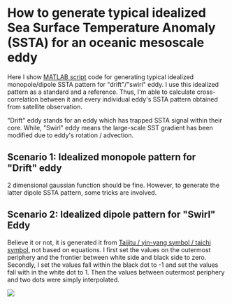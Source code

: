 # How to generate typical idealized Sea Surface Temperature Anomaly (SSTA) for an oceanic mesoscale eddy

Here I show [MATLAB script]() code for generating typical idealized monopole/dipole SSTA pattern for "drift"/"swirl" eddy. I use this idealized pattern as a standard and a reference. Thus, I'm able to calculate cross-correlation between it and every individual eddy's SSTA pattern obtained from satellite observation.

"Drift" eddy stands for an eddy which has trapped SSTA signal within their core. While, "Swirl" eddy means the large-scale SST gradient has been modified due to eddy's rotation / advection.

## Scenario 1: Idealized monopole pattern for "Drift" eddy

2 dimensional gaussian function should be fine. However, to generate the latter dipole SSTA pattern, some tricks are involved.

## Scenario 2: Idealized dipole pattern for "Swirl" Eddy

Believe it or not, it is generated it from [Taijitu / yin-yang symbol / taichi symbol](https://www.wikiwand.com/en/Taijitu), not based on equations. I first set the values on the outermost periphery and the frontier between white side and black side to zero. Secondly, I set the values fall within the black dot to -1 and set the values fall with in the white dot to 1. Then the values between outermost periphery and two dots were simply interpolated.

![](https://github.com/chouj/SSTA_Signature_of_Mesoscale_Eddy/blob/master/Typical_Idealized_SSTA_patterns_of_eddies/DipolePatternBasedonTaiji.png?raw=true)